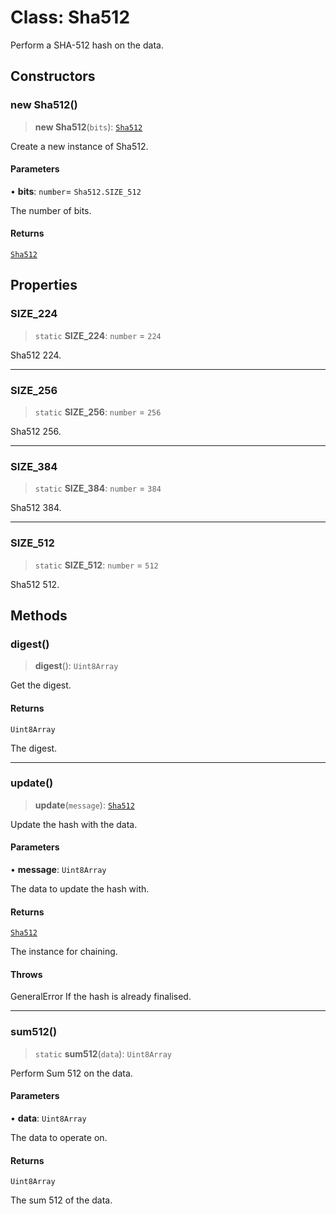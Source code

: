 # Class: Sha512

Perform a SHA-512 hash on the data.

## Constructors

### new Sha512()

> **new Sha512**(`bits`): [`Sha512`](Sha512.md)

Create a new instance of Sha512.

#### Parameters

• **bits**: `number`= `Sha512.SIZE_512`

The number of bits.

#### Returns

[`Sha512`](Sha512.md)

## Properties

### SIZE\_224

> `static` **SIZE\_224**: `number` = `224`

Sha512 224.

***

### SIZE\_256

> `static` **SIZE\_256**: `number` = `256`

Sha512 256.

***

### SIZE\_384

> `static` **SIZE\_384**: `number` = `384`

Sha512 384.

***

### SIZE\_512

> `static` **SIZE\_512**: `number` = `512`

Sha512 512.

## Methods

### digest()

> **digest**(): `Uint8Array`

Get the digest.

#### Returns

`Uint8Array`

The digest.

***

### update()

> **update**(`message`): [`Sha512`](Sha512.md)

Update the hash with the data.

#### Parameters

• **message**: `Uint8Array`

The data to update the hash with.

#### Returns

[`Sha512`](Sha512.md)

The instance for chaining.

#### Throws

GeneralError If the hash is already finalised.

***

### sum512()

> `static` **sum512**(`data`): `Uint8Array`

Perform Sum 512 on the data.

#### Parameters

• **data**: `Uint8Array`

The data to operate on.

#### Returns

`Uint8Array`

The sum 512 of the data.
